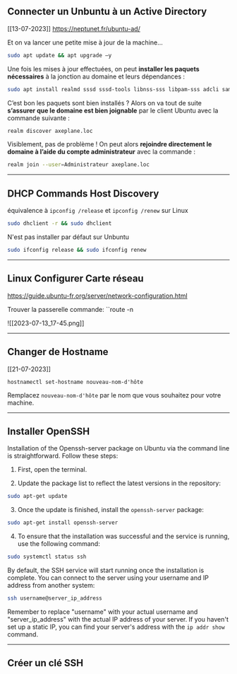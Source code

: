 
## Connecter un Unbuntu à un Active Directory
[[13-07-2023]]
https://neptunet.fr/ubuntu-ad/

Et on va lancer une petite mise à jour de la machine…


```bash 
sudo apt update && apt upgrade –y 
```

Une fois les mises à jour effectuées, on peut **installer les paquets nécessaires** à la jonction au domaine et leurs dépendances :

```bash
sudo apt install realmd sssd sssd-tools libnss-sss libpam-sss adcli samba-common-bin oddjob oddjob-mkhomedir packagekit –y
```


C’est bon les paquets sont bien installés ? Alors on va tout de suite **s’assurer que le domaine est bien joignable** par le client Ubuntu avec la commande suivante :

```bash
realm discover axeplane.loc
```

Visiblement, pas de problème ! On peut alors **rejoindre directement le domaine à l’aide du compte administrateur** avec la commande :


```bash
realm join --user=Administrateur axeplane.loc
```



--------

## DHCP Commands Host Discovery

équivalence à  ```ipconfig /release``` et 
```ipconfig /renew``` sur Linux


```bash
sudo dhclient -r && sudo dhclient
```


N'est pas installer par défaut sur Unbuntu
```bash
sudo ifconfig release && sudo ifconfig renew 
```

----
## Linux Configurer Carte réseau 

https://guide.ubuntu-fr.org/server/network-configuration.html

Trouver la passerelle commande: ``route -n

![[2023-07-13_17-45.png]]

----
## Changer de Hostname
[[21-07-2023]]

``hostnamectl set-hostname nouveau-nom-d'hôte``

Remplacez `nouveau-nom-d'hôte` par le nom que vous souhaitez pour votre machine.

---
## Installer OpenSSH 

Installation of the Openssh-server package on Ubuntu via the command line is straightforward. Follow these steps:

1. First, open the terminal.

2. Update the package list to reflect the latest versions in the repository:

```bash
sudo apt-get update
```

3. Once the update is finished, install the `openssh-server` package:

```bash
sudo apt-get install openssh-server
```

4. To ensure that the installation was successful and the service is running, use the following command:

```bash
sudo systemctl status ssh
```

By default, the SSH service will start running once the installation is complete. You can connect to the server using your username and IP address from another system:

```bash
ssh username@server_ip_address
```

Remember to replace "username" with your actual username and "server_ip_address" with the actual IP address of your server. If you haven't set up a static IP, you can find your server's address with the `ip addr show` command.

------
## Créer un clé SSH 



